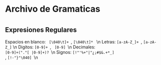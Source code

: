 # Archivo de Gramaticas <h1> 

Expresiones Regulares
-------
Espacios en blanco: <code> [\040\t]+ </code>, <code>[\040\t]* </code> \n
Letras: <code>[a-zA-Z_]+ </code>, <code>[a-zA-Z_]</code> \n
Digitos: <code>[0-9]+ </code>, <code> [0-9] </code>\n
Decimales: <code> [0-9]+("."[  |0-9]+)? </code>\n
Signos: <code>[!\"\'%+"|"¿¡#$&.+*_] </code>, <code>[!-"}"\040] </code>\n
